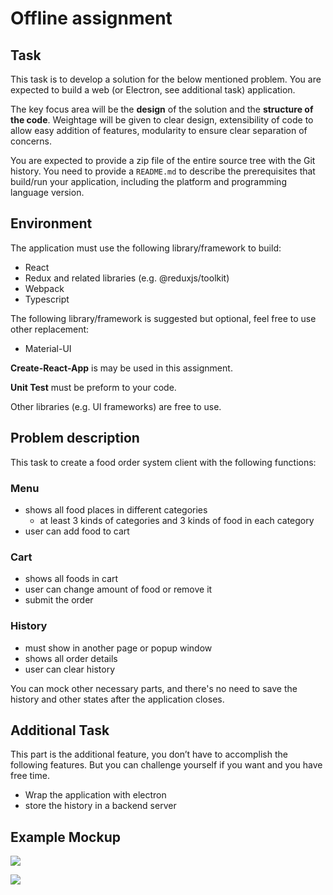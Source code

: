 # Offline assignment

## Task

This task is to develop a solution for the below mentioned problem. You are expected to build a web (or Electron, see additional task) application.

The key focus area will be the **design** of the solution and the **structure of the code**. Weightage will be given to clear design, extensibility of code to allow easy addition of features, modularity to ensure clear separation of concerns.

You are expected to provide a zip file of the entire source tree with the Git history. You need to provide a `README.md` to describe the prerequisites that build/run your application, including the platform and programming language version.

## Environment

The application must use the following library/framework to build:

- React
- Redux and related libraries (e.g. @reduxjs/toolkit)
- Webpack
- Typescript

The following library/framework is suggested but optional, feel free to use other replacement:

- Material-UI

**Create-React-App** is may be used in this assignment.

**Unit Test** must be preform to your code.

Other libraries (e.g. UI frameworks) are free to use.

## Problem description

This task to create a food order system client with the following functions:

### Menu

- shows all food places in different categories
  - at least 3 kinds of categories and 3 kinds of food in each category
- user can add food to cart

### Cart

- shows all foods in cart
- user can change amount of food or remove it
- submit the order

### History

- must show in another page or popup window
- shows all order details
- user can clear history

You can mock other necessary parts, and there's no need to save the history and other states after the application closes.

## Additional Task

This part is the additional feature, you don’t have to accomplish the following features. But you can challenge yourself if you want and you have free time.

- Wrap the application with electron
- store the history in a backend server

## Example Mockup

![](https://i.imgur.com/1c0IU3m.png)

![](https://i.imgur.com/DafUnaf.png)
